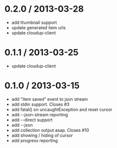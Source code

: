 
0.2.0 / 2013-03-28 
==================

  * add thumbnail support
  * update generated item urls
  * update cloudup-client

0.1.1 / 2013-03-25
==================

  * update cloudup-client

0.1.0 / 2013-03-15
==================

  * add "item saved" event to json stream
  * add stdin support. Closes #3
  * add fatal() on uncaughtException and reset cursor
  * add --json-stream reporting
  * add --direct support
  * add --json
  * add collection output asap. Closes #10
  * add showing / hiding of cursor
  * add progress reporting
